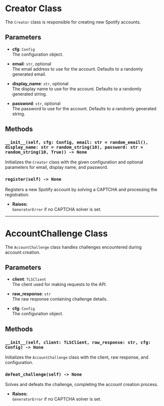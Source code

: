 # Creator Class

The `Creator` class is responsible for creating new Spotify accounts.

## Parameters

- **cfg**: `Config`  
  The configuration object.

- **email**: `str`, optional  
  The email address to use for the account. Defaults to a randomly generated email.

- **display_name**: `str`, optional  
  The display name to use for the account. Defaults to a randomly generated string.

- **password**: `str`, optional  
  The password to use for the account. Defaults to a randomly generated string.

## Methods

### `__init__(self, cfg: Config, email: str = random_email(), display_name: str = random_string(10), password: str = random_string(10, True)) -> None`
Initializes the `Creator` class with the given configuration and optional parameters for email, display name, and password.

### `register(self) -> None`
Registers a new Spotify account by solving a CAPTCHA and processing the registration.

- **Raises:**  
  `GeneratorError` if no CAPTCHA solver is set.

---

# AccountChallenge Class

The `AccountChallenge` class handles challenges encountered during account creation.

## Parameters

- **client**: `TLSClient`  
  The client used for making requests to the API.

- **raw_response**: `str`  
  The raw response containing challenge details.

- **cfg**: `Config`  
  The configuration object.

## Methods

### `__init__(self, client: TLSClient, raw_response: str, cfg: Config) -> None`
Initializes the `AccountChallenge` class with the client, raw response, and configuration.

### `defeat_challenge(self) -> None`
Solves and defeats the challenge, completing the account creation process.

- **Raises:**  
  `GeneratorError` if no CAPTCHA solver is set.